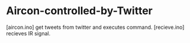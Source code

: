 # Aircon-controlled-by-Twitter

[aircon.ino]
get tweets from twitter and executes command.
[recieve.ino]
recieves IR signal.
